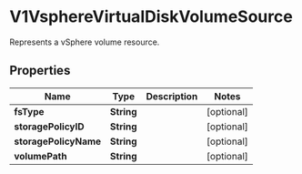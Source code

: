 

# V1VsphereVirtualDiskVolumeSource

Represents a vSphere volume resource.
## Properties

Name | Type | Description | Notes
------------ | ------------- | ------------- | -------------
**fsType** | **String** |  |  [optional]
**storagePolicyID** | **String** |  |  [optional]
**storagePolicyName** | **String** |  |  [optional]
**volumePath** | **String** |  |  [optional]



